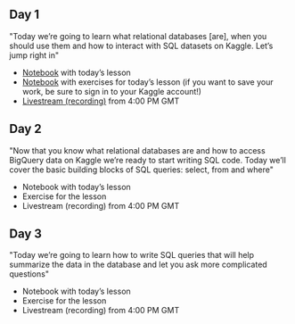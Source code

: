 ## Day 1

"Today we’re going to learn what relational databases [are], when you should use them and how to interact with SQL datasets on Kaggle. Let’s jump right in"

* [Notebook](https://www.kaggle.com/dansbecker/getting-started-with-sql-and-bigquery) with today’s lesson
* [Notebook](https://www.kaggle.com/mbeveridge/exercise-getting-started-with-sql-and-bigquery/edit) with exercises for today’s lesson (if you want to save your work, be sure to sign in to your Kaggle account!)
* [Livestream (recording)](https://www.youtube.com/watch?v=jYQoQfFzJRw) from 4:00 PM GMT


## Day 2

"Now that you know what relational databases are and how to access BigQuery data on Kaggle we’re ready to start writing SQL code. Today we’ll cover the basic building blocks of SQL queries: select, from and where"

* Notebook with today’s lesson
* Exercise for the lesson
* Livestream (recording) from 4:00 PM GMT


## Day 3

"Today we’re going to learn how to write SQL queries that will help summarize the data in the database and let you ask more complicated questions"

* Notebook with today’s lesson
* Exercise for the lesson
* Livestream (recording) from 4:00 PM GMT
